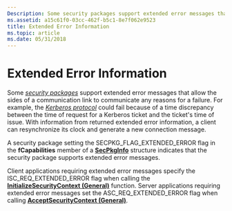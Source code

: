 ```yaml
---
Description: Some security packages support extended error messages that allow the sides of a communication link to communicate any reasons for a failure.
ms.assetid: a15c61f0-03cc-462f-b5c1-8e7f062e9523
title: Extended Error Information
ms.topic: article
ms.date: 05/31/2018
---
```


# Extended Error Information

Some [*security packages*](/windows/desktop/SecGloss/s-gly) support extended error messages that allow the sides of a communication link to communicate any reasons for a failure. For example, the [*Kerberos protocol*](/windows/desktop/SecGloss/k-gly) could fail because of a time discrepancy between the time of request for a Kerberos ticket and the ticket's time of issue. With information from returned extended error information, a client can resynchronize its clock and generate a new connection message.

A security package setting the SECPKG\_FLAG\_EXTENDED\_ERROR flag in the **fCapabilities** member of a [**SecPkgInfo**](/windows/desktop/api/Sspi/ns-sspi-secpkginfoa) structure indicates that the security package supports extended error messages.

Client applications requiring extended error messages specify the ISC\_REQ\_EXTENDED\_ERROR flag when calling the [**InitializeSecurityContext (General)**](/windows/win32/api/sspi/nf-sspi-initializesecuritycontexta) function. Server applications requiring extended error messages set the ASC\_REQ\_EXTENDED\_ERROR flag when calling [**AcceptSecurityContext (General)**](/windows/win32/api/sspi/nf-sspi-acceptsecuritycontext).

 

 